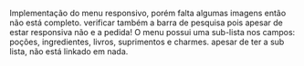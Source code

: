 Implementação do menu responsivo, porém 
falta algumas imagens então não está completo.
verificar também a barra de pesquisa pois apesar de 
estar responsiva não e a pedida!
O menu possui uma sub-lista nos campos:
poções, ingredientes, livros, suprimentos e charmes.
apesar de ter a sub lista, não está linkado em nada.
